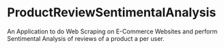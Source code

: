 # ProductReviewSentimentalAnalysis
An Application to do Web Scraping on E-Commerce Websites and perform Sentimental Analysis of reviews of a product a per user.
